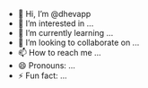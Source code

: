 - 👋 Hi, I’m @dhevapp
- 👀 I’m interested in ...
- 🌱 I’m currently learning ...
- 💞️ I’m looking to collaborate on ...
- 📫 How to reach me ...
- 😄 Pronouns: ...
- ⚡ Fun fact: ...

<!---
dhevapp/dhevapp is a ✨ special ✨ repository because its `README.md` (this file) appears on your GitHub profile.
You can click the Preview link to take a look at your changes.
--->

